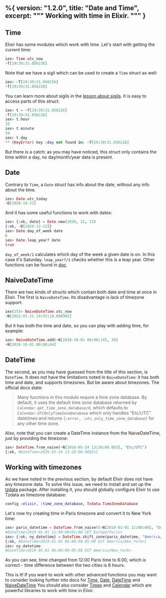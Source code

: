 %{
  version: "1.2.0",
  title: "Date and Time",
  excerpt: """
  Working with time in Elixir.
  """
}
---

## Time

Elixir has some modules which work with time.
Let's start with getting the current time:

```elixir
iex> Time.utc_now
~T[19:39:31.056226]
```

Note that we have a sigil which can be used to create a `Time` struct as well:

```elixir
iex> ~T[19:39:31.056226]
~T[19:39:31.056226]
```

You can learn more about sigils in the [lesson about sigils](/en/lessons/basics/sigils).
It is easy to access parts of this struct:

```elixir
iex> t = ~T[19:39:31.056226]
~T[19:39:31.056226]
iex> t.hour
19
iex> t.minute
39
iex> t.day
** (KeyError) key :day not found in: ~T[19:39:31.056226]
```

But there is a catch: as you may have noticed, this struct only contains the time within a day, no day/month/year data is present.

## Date

Contrary to `Time`, a `Date` struct has info about the date, without any info about the time.

```elixir
iex> Date.utc_today
~D[2028-10-21]
```

And it has some useful functions to work with dates:

```elixir
iex> {:ok, date} = Date.new(2020, 12, 12)
{:ok, ~D[2020-12-12]}
iex> Date.day_of_week date
6
iex> Date.leap_year? date
true
```

`day_of_week/1` calculates which day of the week a given date is on.
In this case it's Saturday.
`leap_year?/1` checks whether this is a leap year.
Other functions can be found in [doc](https://hexdocs.pm/elixir/Date.html).

## NaiveDateTime

There are two kinds of structs which contain both date and time at once in Elixir.
The first is `NaiveDateTime`.
Its disadvantage is lack of timezone support:

```elixir
iex(15)> NaiveDateTime.utc_now
~N[2022-01-21 19:55:10.008965]
```

But it has both the time and date, so you can play with adding time, for example:

```elixir
iex> NaiveDateTime.add(~N[2018-10-01 00:00:14], 30)
~N[2018-10-01 00:00:44]
```

## DateTime

The second, as you may have guessed from the title of this section, is `DateTime`.
It does not have the limitations noted in `NaiveDateTime`: it has both time and date, and supports timezones.
But be aware about timezones. The official docs state:

> Many functions in this module require a time zone database. By default, it uses the default time zone database returned by `Calendar.get_time_zone_database/0`, which defaults to `Calendar.UTCOnlyTimeZoneDatabase` which only handles "Etc/UTC" datetimes and returns `{:error, :utc_only_time_zone_database}` for any other time zone.

Also, note that you can create a DateTime instance from the NaiveDateTime, just by providing the timezone:

```elixir
iex> DateTime.from_naive(~N[2016-05-24 13:26:08.003], "Etc/UTC")
{:ok, #DateTime<2016-05-24 13:26:08.003Z>}
```

## Working with timezones

As we have noted in the previous section, by default Elixir does not have any timezone data.
To solve this issue, we need to install and set up the [tzdata](https://github.com/lau/tzdata) package.
After installing it, you should globally configure Elixir to use Tzdata as timezone database:

```elixir
config :elixir, :time_zone_database, Tzdata.TimeZoneDatabase
```

Let's now try creating time in Paris timezone and convert it to New York time:

```elixir
iex> paris_datetime = DateTime.from_naive!(~N[2019-01-01 12:00:00], "Europe/Paris")
#DateTime<2019-01-01 12:00:00+01:00 CET Europe/Paris>
iex> {:ok, ny_datetime} = DateTime.shift_zone(paris_datetime, "America/New_York")
{:ok, #DateTime<2019-01-01 06:00:00-05:00 EST America/New_York>}
iex> ny_datetime
#DateTime<2019-01-01 06:00:00-05:00 EST America/New_York>
```

As you can see, time changed from 12:00 Paris time to 6:00, which is correct - time difference between the two cities is 6 hours.

This is it! If you want to work with other advanced functions you may want to consider looking further into docs for [Time](https://hexdocs.pm/elixir/Time.html), [Date](https://hexdocs.pm/elixir/Date.html), [DateTime](https://hexdocs.pm/elixir/DateTime.html) and [NaiveDateTime](https://hexdocs.pm/elixir/NaiveDateTime.html)
You should also consider [Timex](https://github.com/bitwalker/timex) and [Calendar](https://github.com/lau/calendar) which are powerful libraries to work with time in Elixir.
